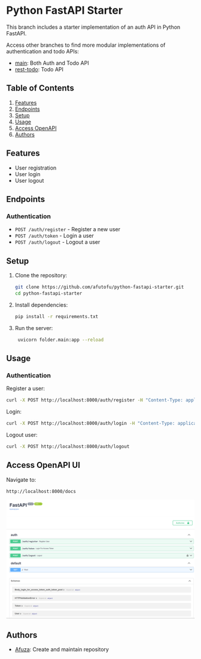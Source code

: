 # Python FastAPI Starter

This branch includes a starter implementation of an auth API in Python FastAPI.

Access other branches to find more modular implementations of authentication and todo APIs:

- [main](https://github.com/afutofu/python-fastapi-starter): Both Auth and Todo API
- [rest-todo](https://github.com/afutofu/python-fastapi-starter/tree/rest-todo): Todo API

## Table of Contents

1. [Features](#features)
1. [Endpoints](#endpoints)
1. [Setup](#setup)
1. [Usage](#usage)
1. [Access OpenAPI](#access-openapi-ui)
1. [Authors](#authors)

## Features

- User registration
- User login
- User logout

## Endpoints

### Authentication

- `POST /auth/register` - Register a new user
- `POST /auth/token` - Login a user
- `POST /auth/logout` - Logout a user

## Setup

1. Clone the repository:

   ```bash
   git clone https://github.com/afutofu/python-fastapi-starter.git
   cd python-fastapi-starter
   ```

2. Install dependencies:

   ```bash
   pip install -r requirements.txt
   ```

3. Run the server:

   ```bash
    uvicorn folder.main:app --reload
   ```

## Usage

### Authentication

Register a user:

```bash
curl -X POST http://localhost:8000/auth/register -H "Content-Type: application/json" -d '{"username":"testuser", "password":"password123"}'
```

Login:

```bash
curl -X POST http://localhost:8000/auth/login -H "Content-Type: application/json" -d '{"username":"testuser", "password":"password123"}'

```

Logout user:

```bash
curl -X POST http://localhost:8000/auth/logout
```

## Access OpenAPI UI

Navigate to:

```bash
http://localhost:8000/docs
```

![OpenAPI (Swagger) UI](openapi-image.png)

## Authors

- [Afuza](https://github.com/afutofu): Create and maintain repository
